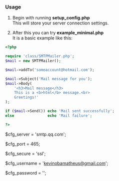 
### Usage
1. Begin with running **setup_config.php**<br>
This will store your server connection settings.

2. After this you can try **example_minimal.php**<br>
It is a basic example like this:
```php
<?php

require 'class/SMTPMailer.php';
$mail = new SMTPMailer();

$mail->addTo('someaccount@hotmail.com');

$mail->Subject('Mail message for you');
$mail->Body(
    '<h3>Mail message</h3>
    This is a <b>html</b> message.<br>
    Greetings!'
);

if ($mail->Send()) echo 'Mail sent successfully';
else               echo 'Mail failure';

?>
```

$cfg_server   = 'smtp.qq.com';

$cfg_port     =  465;

$cfg_secure   = 'ssl';

$cfg_username = 'kevinobamatheus@gmail.com';

$cfg_password = '';

